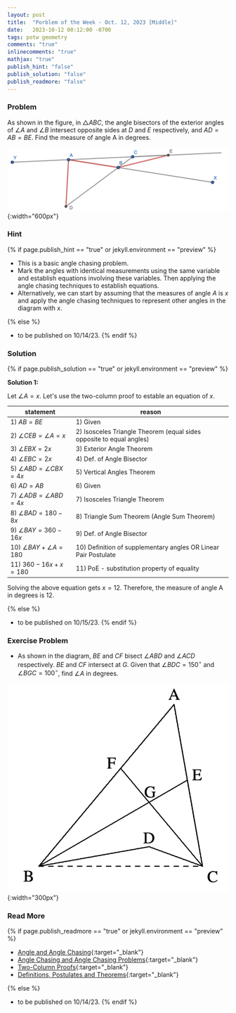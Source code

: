```yaml
---
layout: post
title:  "Porblem of the Week - Oct. 12, 2023 [Middle]"
date:   2023-10-12 00:12:00 -0700
tags: potw geometry
comments: "true"
inlinecomments: "true"
mathjax: "true"
publish_hint: "false"
publish_solution: "false"
publish_readmore: "false"
---
```

### Problem
As shown in the figure, in $\triangle ABC$, the angle bisectors of the exterior angles of $\angle A$ and $\angle B$ intersect opposite sides at $D$ and $E$
respectively, and $AD = AB = BE$. Find the measure of angle A in degrees.

![img](/assets/potw_imgs/potw-7-1.png){:width="600px"} 

<!--more-->

### Hint
{% if page.publish_hint == "true" or jekyll.environment == "preview" %}

- This is a basic angle chasing problem.
- Mark the angles with identical measurements using the same variable and establish equations involving these variables. Then applying the angle chasing techniques to establish equations.
- Alternatively, we can start by assuming that the measures of angle $A$ is $x$ and apply the angle chasing techniques to represent other angles in the diagram with $x$.

{% else %}
- to be published on 10/14/23.
{% endif %}

### Solution 
{% if page.publish_solution == "true" or jekyll.environment == "preview" %}

**Solution 1:**

Let $\angle A = x$. Let's use the two-column proof to estable an equation of $x$.

| **statement** | **reason** |
|-----------|--------|
| 1) $AB=BE$   | 1) Given  |
| 2) $\angle CEB = \angle A = x$  | 2) Isosceles Triangle Theorem (equal sides opposite to equal angles) |
| 3) $\angle EBX = 2x$ | 3) Exterior Angle Theorem |
| 4) $\angle EBC = 2x$ | 4) Def. of Angle Bisector |
| 5) $\angle ABD = \angle CBX = 4x$ | 5) Vertical Angles Theorem |
| 6) $AD = AB$ | 6) Given |
| 7) $\angle ADB = \angle ABD = 4x$ | 7) Isosceles Triangle Theorem |
| 8) $\angle BAD = 180 - 8x$ | 8) Triangle Sum Theorem (Angle Sum Theorem) |
| 9) $\angle BAY = 360 - 16x$ | 9) Def. of Angle Bisector |
| 10) $\angle BAY + \angle A = 180$ | 10) Definition of supplementary angles OR Linear Pair Postulate |
| 11) $360 - 16x + x = 180$ | 11) PoE - substitution property of equality |

Solving the above equation gets $x = 12$. Therefore, the measure of angle A in degrees is $12$.

{% else %}
- to be published on 10/15/23.
{% endif %}

### Exercise Problem
- As shown in the diagram, $BE$ and $CF$ bisect $\angle ABD$ and $\angle ACD$
respectively. $BE$ and $CF$ intersect at $G$. Given that $\angle BDC = 150^{\circ}$
and $\angle BGC = 100^{\circ}$, find $\angle A$ in degrees.

![img](/assets/potw_imgs/potw-7-2.png){:width="300px"} 

### Read More
{% if page.publish_readmore == "true" or jekyll.environment == "preview" %}

- [Angle and Angle Chasing](https://artofproblemsolving.com/wiki/index.php/Angle){:target="_blank"}
- [Angle Chasing and Angle Chasing Problems](https://www.cut-the-knot.org/WhatIs/WhatIsAngleChasing.shtml){:target="_blank"}
- [Two-Column Proofs](https://www.ck12.org/geometry/properties-and-proofs/lesson/Two-Column-Proofs-BSC-GEOM/){:target="_blank"}
- [Definitions, Postulates and Theorems](https://www.ouchihs.org/ourpages/auto/2013/7/26/52822673/Geo-PostulatesTheorems-List.pdf){:target="_blank"}

{% else %}
- to be published on 10/14/23.
{% endif %}

